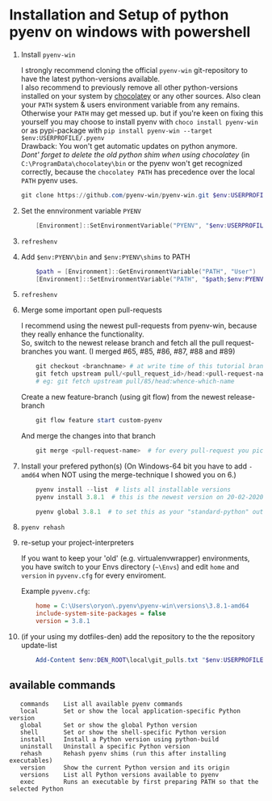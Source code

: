 # Installation and Setup of python pyenv on windows with powershell

1. Install `pyenv-win`

    I strongly recommend cloning the official `pyenv-win` git-repository to have the latest python-versions available.\
    I also recommend to previously remove all other python-versions installed on your system by [chocolatey](https://chocolatey.org/) or any other sources. Also clean your `PATH` system & users environment variable from any remains.\
    Otherwise your `PATH` may get messed up. but if you're keen on fixing this yourself you may choose to install pyenv
    with `choco install pyenv-win` or as pypi-package with `pip install pyenv-win --target $env:USERPROFILE/.pyenv`\
    Drawback: You won't get automatic updates on python anymore.\
    *Dont' forget to delete the old python shim when using chocolatey* (in `C:\ProgramData\chocolatey\bin` or the pyenv won't get recognized correctly,
    because the `chocolatey PATH` has precedence over the local `PATH` pyenv uses.

    ```powershell
    git clone https://github.com/pyenv-win/pyenv-win.git $env:USERPROFILE\.pyenv
    ```

2. Set the ennvironment variable `PYENV`

    ```powershell
        [Environment]::SetEnvironmentVariable("PYENV", "$env:USERPROFILE\.pyenv\pyenv-win", "User")
    ```

3. `refreshenv`

4. Add `$env:PYENV\bin` and `$env:PYENV\shims` to PATH

    ```powershell
        $path = [Environment]::GetEnvironmentVariable("PATH", "User")
        [Environment]::SetEnvironmentVariable("PATH", "$path;$env:PYENV\bin;$env:PYENV\shims", "User")
    ```

5. `refreshenv`

6. Merge some important open pull-requests

    I recommend using the newest pull-requests from pyenv-win, because they really enhance the functionality.\
    So, switch to the newest release branch and fetch all the pull request-branches you want. (I merged #65, #85, #86, #87, #88 and #89)

    ```powershell
        git checkout <branchname> # at write time of this tutorial branchname is: v1.2.5
        git fetch upstream pull/<pull_request_id>/head:<pull-request-name>
        # eg: git fetch upstream pull/85/head:whence-which-name
    ```

    Create a new feature-branch (using git flow) from the newest release-branch

    ```powershell
        git flow feature start custom-pyenv
    ```

    And merge the changes into that branch

    ```powershell
        git merge <pull-request-name>  # for every pull-request you picked
    ```

7. Install your prefered python(s) (On Windows-64 bit you have to add `-amd64` when NOT using the merge-technique I showed you on 6.)

    ```powershell
        pyenv install --list  # lists all installable versions
        pyenv install 3.8.1  # this is the newest version on 20-02-2020

        pyenv global 3.8.1  # to set this as your "standard-python" outside of venvs
    ```

8. `pyenv rehash`

9. re-setup your project-interpreters

    If you want to keep your 'old' (e.g. virtualenvwrapper) environments, you have switch to your Envs directory
    (`~\Envs`) and edit `home` and `version` in `pyvenv.cfg` for every enviroment.

    Example `pyvenv.cfg`:

    ```pyvenv.cfg
        home = C:\Users\oryon\.pyenv\pyenv-win\versions\3.8.1-amd64
        include-system-site-packages = false
        version = 3.8.1
    ```

10. (if your using my dotfiles-den) add the repository to the the repository update-list

    ```powershell
        Add-Content $env:DEN_ROOT\local\git_pulls.txt "$env:USERPROFILE\.pyenv"
    ```

## available commands

```pyenv
   commands    List all available pyenv commands
   local       Set or show the local application-specific Python version
   global      Set or show the global Python version
   shell       Set or show the shell-specific Python version
   install     Install a Python version using python-build
   uninstall   Uninstall a specific Python version
   rehash      Rehash pyenv shims (run this after installing executables)
   version     Show the current Python version and its origin
   versions    List all Python versions available to pyenv
   exec        Runs an executable by first preparing PATH so that the selected Python
```
